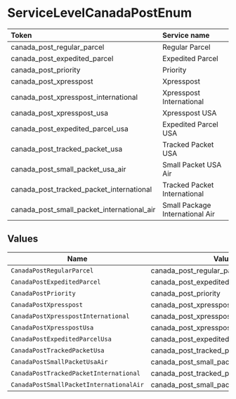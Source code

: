 # ServiceLevelCanadaPostEnum

|Token | Service name|
|:---|:---|
| canada_post_regular_parcel | Regular Parcel|
| canada_post_expedited_parcel | Expedited Parcel|
| canada_post_priority | Priority|
| canada_post_xpresspost | Xpresspost|
| canada_post_xpresspost_international | Xpresspost International|
| canada_post_xpresspost_usa | Xpresspost USA|
| canada_post_expedited_parcel_usa | Expedited Parcel USA|
| canada_post_tracked_packet_usa | Tracked Packet USA|
| canada_post_small_packet_usa_air | Small Packet USA Air|
| canada_post_tracked_packet_international | Tracked Packet International|
| canada_post_small_packet_international_air | Small Package International Air|



## Values

| Name                                       | Value                                      |
| ------------------------------------------ | ------------------------------------------ |
| `CanadaPostRegularParcel`                  | canada_post_regular_parcel                 |
| `CanadaPostExpeditedParcel`                | canada_post_expedited_parcel               |
| `CanadaPostPriority`                       | canada_post_priority                       |
| `CanadaPostXpresspost`                     | canada_post_xpresspost                     |
| `CanadaPostXpresspostInternational`        | canada_post_xpresspost_international       |
| `CanadaPostXpresspostUsa`                  | canada_post_xpresspost_usa                 |
| `CanadaPostExpeditedParcelUsa`             | canada_post_expedited_parcel_usa           |
| `CanadaPostTrackedPacketUsa`               | canada_post_tracked_packet_usa             |
| `CanadaPostSmallPacketUsaAir`              | canada_post_small_packet_usa_air           |
| `CanadaPostTrackedPacketInternational`     | canada_post_tracked_packet_international   |
| `CanadaPostSmallPacketInternationalAir`    | canada_post_small_packet_international_air |